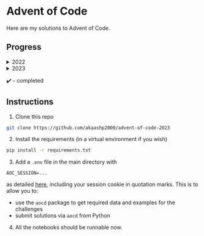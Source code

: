# Advent of Code
Here are my solutions to Advent of Code.

## Progress

<details>

<summary>2022</summary>

|Day   |Part 1   |Part 2   |
|---|---|---|
|[1](https://adventofcode.com/2022/day/1)   |:heavy_check_mark:   |:heavy_check_mark:   |
|[2](https://adventofcode.com/2022/day/2)   |:heavy_check_mark:   |:heavy_check_mark:   |
|[3](https://adventofcode.com/2022/day/3)   |:heavy_check_mark:   |:heavy_check_mark:   |
|[4](https://adventofcode.com/2022/day/4)   |:heavy_check_mark:   |:heavy_check_mark:   |
|[5](https://adventofcode.com/2022/day/5)   |:heavy_check_mark:   |:heavy_check_mark:   |
|[6](https://adventofcode.com/2022/day/6)   |:heavy_check_mark:   |:heavy_check_mark:   |
|[7](https://adventofcode.com/2022/day/7)   |:heavy_check_mark:   |:heavy_check_mark:   |
|[8](https://adventofcode.com/2022/day/8)   |:heavy_check_mark:   |:heavy_check_mark:   |
|[9](https://adventofcode.com/2022/day/9)   |:heavy_check_mark:   |:heavy_check_mark:   |
|[10](https://adventofcode.com/2022/day/10)   |:heavy_check_mark:   |:heavy_check_mark:   |
|[11](https://adventofcode.com/2022/day/11)   |:heavy_check_mark:   |:heavy_check_mark:   |
|[12](https://adventofcode.com/2022/day/12)   |:heavy_check_mark:   |:heavy_check_mark:   |
|[13](https://adventofcode.com/2022/day/13)   |:heavy_check_mark:   |:heavy_check_mark:   |
|[14](https://adventofcode.com/2022/day/14)   |:heavy_check_mark:   |:heavy_check_mark:   |
|[15](https://adventofcode.com/2022/day/15)   |:heavy_check_mark:   |:white_check_mark:   |
|[16](https://adventofcode.com/2022/day/16)   |:white_check_mark:   |   |
|[17](https://adventofcode.com/2022/day/17)   |   |   |
|[18](https://adventofcode.com/2022/day/18)   |:heavy_check_mark:   |:white_check_mark:   |
|[19](https://adventofcode.com/2022/day/19)   |   |   |
|[20](https://adventofcode.com/2022/day/20)   |   |   |
|[21](https://adventofcode.com/2022/day/21)   |:heavy_check_mark:   |:heavy_check_mark:   |
|[22](https://adventofcode.com/2022/day/22)   |   |   |
|[23](https://adventofcode.com/2022/day/23)   |   |   |
|[24](https://adventofcode.com/2022/day/24)   |   |   |
|[25](https://adventofcode.com/2022/day/25)   |   |   |

</details>

<details>

<summary>2023</summary>

|Day   |Part 1   |Part 2   |
|---|---|---|
|[1](https://adventofcode.com/2023/day/1)   |:heavy_check_mark:   |:heavy_check_mark:   |
|[2](https://adventofcode.com/2023/day/2)   |:heavy_check_mark:   |:heavy_check_mark:   |
|[3](https://adventofcode.com/2023/day/3)   |:heavy_check_mark:   |:heavy_check_mark:   |
|[4](https://adventofcode.com/2023/day/4)   |:heavy_check_mark:   |:heavy_check_mark:   |
|[5](https://adventofcode.com/2023/day/5)   |:heavy_check_mark:   |:heavy_check_mark:   |
|[6](https://adventofcode.com/2023/day/6)   |:heavy_check_mark:   |:heavy_check_mark:   |
|[7](https://adventofcode.com/2023/day/7)   |:heavy_check_mark:   |:heavy_check_mark:   |
|[8](https://adventofcode.com/2023/day/8)   |:heavy_check_mark:   |  |
|[9](https://adventofcode.com/2023/day/9)   |:heavy_check_mark:   |:heavy_check_mark:   |
|[10](https://adventofcode.com/2023/day/10)   |:heavy_check_mark:   |   |
|[11](https://adventofcode.com/2023/day/11)   |:heavy_check_mark:   |:heavy_check_mark:   |

</details>

:heavy_check_mark: - completed

## Instructions

1. Clone this repo
```bash
git clone https://github.com/akaashp2000/advent-of-code-2023
```
2. Install the requirements (in a virtual environment if you wish)
```bash
pip install -r requirements.txt
```
3. Add a `.env` file in the main directory with 

`AOC_SESSION=...`

as detailed [here](https://github.com/wimglenn/advent-of-code-wim/issues/1), including your session cookie in quotation marks.
This is to allow you to:
* use the `aocd` package to get required data and examples for the challenges
* submit solutions via `aocd` from Python

4. All the notebooks should be runnable now.
